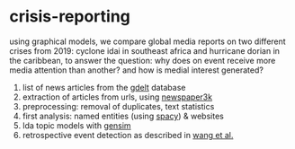 # crisis-reporting

using graphical models, we compare global media reports on two different crises from 2019: cyclone idai in southeast africa and hurricane dorian in the caribbean, to answer the question: why does on event receive more media attention than another? and how is medial interest generated?

1. list of news articles from the [gdelt](https://www.gdeltproject.org/) database
2. extraction of articles from urls, using [newspaper3k](https://github.com/codelucas/newspaper)
3. preprocessing: removal of duplicates, text statistics
4. first analysis: named entities (using [spacy](https://github.com/explosion/spaCy)) & websites
5. lda topic models with [gensim](https://github.com/RaRe-Technologies/gensim)
6. retrospective event detection as described in [wang et al.](http://citeseerx.ist.psu.edu/viewdoc/download?doi=10.1.1.90.9651&rep=rep1&type=pdf)
